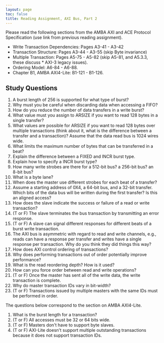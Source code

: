 ```yaml
---
layout: page
toc: false
title: Reading Assignment, AXI Bus, Part 2
---
```



Please read the following sections from the AMBA AXI and ACE Protocol Specification (use link from previous reading assignment).

* Write Transaction Dependencies: Pages A3-41 - A3-42
* Transaction Structure: Pages A3-44 - A3-55 (skip Byte invariance)
* Multiple Transaction: Pages A5-75 - A5-82 (skip A5-81, and A5.3.3, these discuss * AXI-3 legacy issues).
* Ordering Model: A6-84 - A6-88.
* Chapter B1, AMBA AXI4-Lite: B1-121 - B1-126.


## Study Questions
1. A burst length of 256 is supported for what type of burst?
1. Why must you be careful when discarding data when accessing a FIFO?
1. How do you reduce the number of data transfers in a write burst?
1. What value must you assign to ARSIZE if you want to read 128 bytes in a single transfer?
1. What values are possible for ARSIZE if you want to read 128 bytes over multiple transactions (think about it, what is the difference between a transfer and a transaction)? Assume that the data read bus is 1024 wires wide.
1. What limits the maximum number of bytes that can be transferred in a beat?
1. Explain the difference between a FIXED and INCR burst type.
1. Explain how to specify a INCR burst type?
1. How many write strobes are there for a 512-bit bus? a 256-bit bus? an 8-bit bus?
1. What is a byte lane?
1. When does the master use different strobes for each beat of a transfer?
1. Assume a starting address of 0X4, a 64-bit bus, and a 32-bit transfer. Which bits of the data bus will be written during the first transfer? Is this an aligned access?
1. How does the slave indicate the success or failure of a read or write transaction?
1. (T or F) The slave terminates the bus transaction by transmitting an error response.
1. (T or F) A slave can signal different responses for different beats of a burst write transaction.
1. The AXI bus is asymmetric with regard to read and write channels, e.g., reads can have a response per transfer and writes have a single response per transaction. Why do you think they did things this way?
1. How does AXI control ordering of transactions?
1. Why does performing transactions out of order potentially improve performance?
1. What is the read reordering depth? How is it used?
1. How can you force order between read and write operations?
1. (T or F) Once the master has sent all of the write data, the write transaction is complete.
1. Why do master transaction IDs vary in bit-width?
1. (T or F) Transactions issued by multiple masters with the same IDs must be performed in order.

The questions below correspond to the section on AMBA AXI4-Lite.
1. What is the burst length for a transaction?
1. (T or F) All accesses must be 32 or 64 bits wide.
1. (T or F) Masters don't have to support byte slaves.
1. (T or F) AXI-Lite doesn't support multiple outstanding transactions because it does not support transaction IDs.
